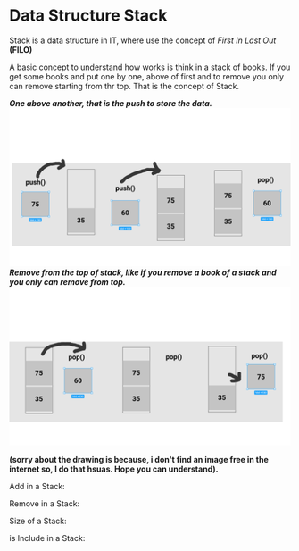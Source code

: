 # Data Structure Stack

Stack is a data structure in IT, where use the concept of *First In Last Out* **(FILO)**

A basic concept to understand how works is think in a stack of books. 
If you get some books and put one by one, above of first and to remove you 
only can remove starting from thr top. That is the concept of Stack.

***One above another, that is the push to store the data.***
![push](assets/push.png)
***Remove from the top of stack, like if you remove a book of a stack and you only can remove from top.***
![pop](assets/pop_remove.png)

**(sorry about the drawing is because, i don't find an image free in the internet so, I do that hsuas. Hope you can understand).**

Add in a Stack:

Remove in a Stack:

Size of a Stack:

is Include in a Stack: